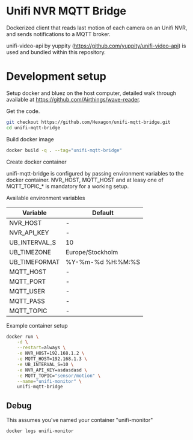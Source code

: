 #  Unifi NVR MQTT Bridge

Dockerized client that reads last motion of each camera on an Unifi NVR, and sends notifications to a MQTT broker.

unifi-video-api by yuppity (https://github.com/yuppity/unifi-video-api) is used and bundled within this repository.


# Development setup

Setup docker and bluez on the host computer, detailed walk through available at https://github.com/Airthings/wave-reader.

Get the code.

```bash
git checkout https://github.com/Hexagon/unifi-mqtt-bridge.git
cd unifi-mqtt-bridge
```

Build docker image

```bash
docker build -q . --tag="unifi-mqtt-bridge"
```

Create docker container

unifi-mqtt-bridge is configured by passing environment variables to the docker container. NVR_HOST, MQTT_HOST and at leasy one of MQTT_TOPIC_* is mandatory for a working setup.

Available environment variables

Variable | Default
--- | ---
NVR_HOST | -
NVR_API_KEY | -
UB_INTERVAL_S | 10
UB_TIMEZONE | Europe/Stockholm
UB_TIMEFORMAT | %Y-%m-%d %H:%M:%S
MQTT_HOST | -
MQTT_PORT | -
MQTT_USER | -
MQTT_PASS | -
MQTT_TOPIC | -

Example container setup

```bash
docker run \
	-d \
	--restart=always \
	-e NVR_HOST=192.168.1.2 \
	-e MQTT_HOST=192.168.1.3 \
	-e UB_INTERVAL_S=10 \
	-e NVR_API_KEY=asdasdasd \
	-e MQTT_TOPIC="sensor/motion" \
	--name="unifi-monitor" \
	unifi-mqtt-bridge
```


## Debug

This assumes you've named your container "unifi-monitor"

```bash
docker logs unifi-monitor
```
